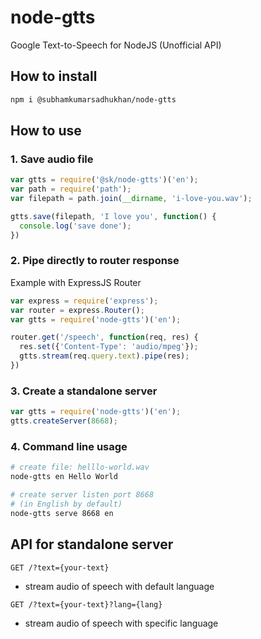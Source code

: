 # node-gtts
Google Text-to-Speech for NodeJS (Unofficial API)

## How to install
```bash
npm i @subhamkumarsadhukhan/node-gtts
```

## How to use

### 1. Save audio file
```javascript
var gtts = require('@sk/node-gtts')('en');
var path = require('path');
var filepath = path.join(__dirname, 'i-love-you.wav');

gtts.save(filepath, 'I love you', function() {
  console.log('save done');
})
```

### 2. Pipe directly to router response
Example with ExpressJS Router

```javascript
var express = require('express');
var router = express.Router();
var gtts = require('node-gtts')('en');

router.get('/speech', function(req, res) {
  res.set({'Content-Type': 'audio/mpeg'});
  gtts.stream(req.query.text).pipe(res);
})
```

### 3. Create a standalone server
```javascript
var gtts = require('node-gtts')('en');
gtts.createServer(8668);
```

### 4. Command line usage
```bash
# create file: helllo-world.wav
node-gtts en Hello World

# create server listen port 8668
# (in English by default)
node-gtts serve 8668 en
```


## API for standalone server
`GET /?text={your-text}`
+ stream audio of speech with default language

`GET /?text={your-text}?lang={lang}`
+ stream audio of speech with specific language
